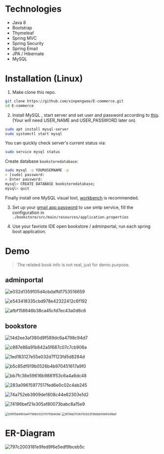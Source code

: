 # Technologies

+ Java 8
+ Bootstrap
+ Thymeleaf
+ Spring MVC
+ Spring Security
+ Spring Email
+ JPA / Hibernate
+ MySQL

# Installation (Linux)

1. Make clone this repo.

```bash
git clone https://github.com/xinpengwoo/E-commerce.git
cd E-commerce
```

2. Install MySQL , start server and set user and password according to [this](https://dev.mysql.com/doc/refman/8.0/en/set-password.html). (Your will need USER_NAME and USER_PASSWORD later on).

```bash
sudo apt install mysql-server
sudo systemctl start mysql
```

You can quickly check server's current status via:

```bash
sudo service mysql status
```

Create database `bookstoredatabase`:

```bash
sudo mysql -u YOURUSERNAME -p
> [sudo] password: 
> Enter password:
mysql> CREATE DATABASE bookstoredatabase;
mysql> quit
```

Finally install one MySQL visual tool, [workbench](https://dev.mysql.com/downloads/workbench/) is recommended. 

3. Set up your [gmail app password](https://support.google.com/mail/answer/185833?hl=en-GB) to use smtp service, fill the configuration in `./bookstore/src/main/resources/application.properties`

4. Use your favriote IDE open bookstore / adminportal, run each spring boot application.

# Demo

> The related book info is not real, just for demo purpose.

## adminportal

![e032d1359105d4cbdaffd1753516659](assets\e032d1359105d4cbdaffd1753516659.png)

![e543418335cbd978e42322412c6f192](assets\e543418335cbd978e42322412c6f192.png)

![afbf158646b38ca45cfd7ec43a0d6c6](assets\afbf158646b38ca45cfd7ec43a0d6c6.png)

## bookstore

![14d2ee3af380d9f589dc6a4798c94d7](assets\14d2ee3af380d9f589dc6a4798c94d7.png)

![c887e88a91b842a5f687c07c7cb906a](assets\c887e88a91b842a5f687c07c7cb906a.png)

![1ed183127e55e032d7f123fd5d8284d](assets\1ed183127e55e032d7f123fd5d8284d.png)

![b5c85df919b0526b4b970451617a9f0](assets\b5c85df919b0526b4b970451617a9f0.png)

![bb7fc38e59616b9881f53c6a4a6dc48](assets\bb7fc38e59616b9881f53c6a4a6dc48.png)

![283a09615977517fed6e0c02c4ab245](assets\283a09615977517fed6e0c02c4ab245.png)

![74a752eb3909de1808c44e62303e1d2](assets\74a752eb3909de1808c44e62303e1d2.png)

![74196bef21e305af80073babc8a15e9](assets\74196bef21e305af80073babc8a15e9.png)

<img src="assets\095f5d4903a4175bbc02370755eecbb.png" alt="095f5d4903a4175bbc02370755eecbb" style="zoom:67%;" />

<img src="assets\df39a27cdcf3cb23f36da55de5046a0.png" alt="df39a27cdcf3cb23f36da55de5046a0" style="zoom: 67%;" />

# ER-Diagram
![797c2003181e9fed9f6e5edf9bceb5c](assets/797c2003181e9fed9f6e5edf9bceb5c.png)
